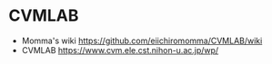 CVMLAB
======
* Momma's wiki <https://github.com/eiichiromomma/CVMLAB/wiki>
* CVMLAB <https://www.cvm.ele.cst.nihon-u.ac.jp/wp/>